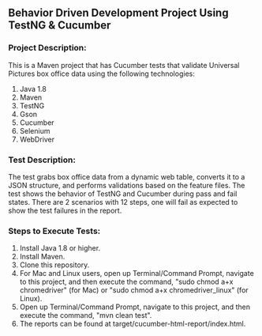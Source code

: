 ## Behavior Driven Development Project Using TestNG & Cucumber

### Project Description:
This is a Maven project that has Cucumber tests that validate Universal Pictures box office data using the following technologies:
1. Java 1.8
2. Maven
3. TestNG
4. Gson
5. Cucumber
6. Selenium
7. WebDriver

### Test Description:
The test grabs box office data from a dynamic web table, converts it to a JSON structure, and performs validations based on the feature files.
The test shows the behavior of TestNG and Cucumber during pass and fail states. There are 2 scenarios with 12 steps, one will fail as expected to show the test failures in the report.

### Steps to Execute Tests:
1. Install Java 1.8 or higher.
2. Install Maven.
3. Clone this repository.
4. For Mac and Linux users, open up Terminal/Command Prompt, navigate to this project, and then execute the command, "sudo chmod a+x chromedriver" (for Mac) or "sudo chmod a+x chromedriver_linux" (for Linux).
5. Open up Terminal/Command Prompt, navigate to this project, and then execute the command, "mvn clean test".
6. The reports can be found at target/cucumber-html-report/index.html.
